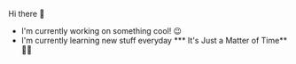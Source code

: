 Hi there 👋
* I'm currently working on something cool! 😉
* I'm currently learning new stuff everyday 
*** It's Just a Matter of Time**  🤏🤌

